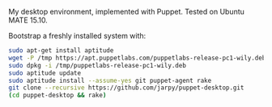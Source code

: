 My desktop environment, implemented with Puppet.
Tested on Ubuntu MATE 15.10.

Bootstrap a freshly installed system with:

```bash
sudo apt-get install aptitude
wget -P /tmp https://apt.puppetlabs.com/puppetlabs-release-pc1-wily.deb
sudo dpkg -i /tmp/puppetlabs-release-pc1-wily.deb
sudo aptitude update
sudo aptitude install --assume-yes git puppet-agent rake
git clone --recursive https://github.com/jarpy/puppet-desktop.git
(cd puppet-desktop && rake)
```

